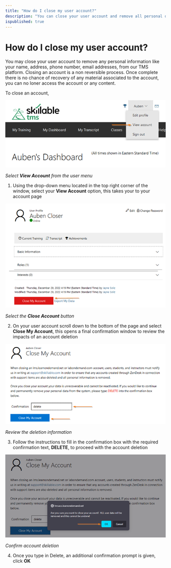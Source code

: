 ```yaml
---
title: "How do I close my user account?"
description: "You can close your user account and remove all personal data from our platform."
ispublished: true
--- 
```


# How do I close my user account?

You may close your user account to remove any personal information like your name, address, phone number, email addresses, from our TMS platform. Closing an account is a non reversible process. Once complete there is no chance of recovery of any material associated to the account, you can no loner access the account or any content. 

To close an account,  

![](/tms/images/view-acct.png)

_Select **View Account** from the user menu_

1. Using the drop-down menu located in the top right corner of the window, select your **View Account** option, this takes your to your account page

![](/tms/images/close-acct-button.png)

_Select the **Close Account** button_

2. On your user account scroll down to the bottom of the page and select **Close My Account**, this opens a final confirmation window to review the impacts of an account deletion

![](/tms/images/conf-delete.png)

_Review the deletion information_

3. Follow the instructions to fill in the confirmation box with the required confirmation text, **DELETE**, to proceed with the account deletion 

![](/tms/images/confirm-del.png)

_Confirm account deletion_

4. Once you type in Delete, an additional confirmation prompt is given, click **OK**
